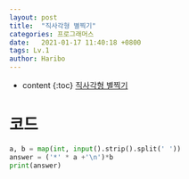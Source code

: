 ```yaml
---
layout: post
title:  "직사각형 별찍기"
categories: 프로그래머스
date:   2021-01-17 11:40:18 +0800
tags: Lv.1
author: Haribo
---
```


* content
{:toc}
[직사각형 별찍기](https://school.programmers.co.kr/learn/courses/30/lessons/12969)

# 코드

```python
a, b = map(int, input().strip().split(' '))
answer = ('*' * a +'\n')*b
print(answer)
```

